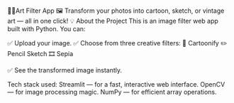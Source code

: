 🎨✨Art Filter App
🖼️ Transform your photos into cartoon, sketch, or vintage art — all in one click!
💡 About the Project
This is an image filter web app built with Python. You can:

✅ Upload your image.
✅ Choose from three creative filters:
     🎨 Cartoonify
     ✏️ Pencil Sketch
     🎞️ Sepia

✅ See the transformed image instantly.

Tech stack used:
     Streamlit — for a fast, interactive web interface.
     OpenCV — for image processing magic.
     NumPy — for efficient array operations.
     
